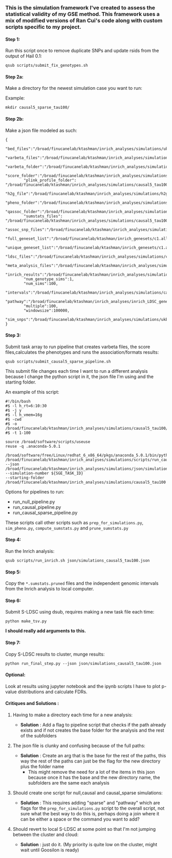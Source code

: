 ### This is the simulation framework I've created to assess the statistical validity of my GSE method. This framework uses a mix of modified versions of Ran Cui's code along with custom scripts specific to my project.


#### Step 1:

Run this script once to remove duplicate SNPs and update rsids from the output of Hail 0.1:

```qsub scripts/submit_fix_genotypes.sh```

#### Step 2a:

Make a directory for the newest simulation case you want to run:

Example:

```mkdir causal5_sparse_tau100/```

#### Step 2b:

Make a json file modeled as such:

```
{
        "bed_files":"/broad/finucanelab/ktashman/inrich_analyses/simulations/ukbb/UKB_null_50k_imputed_",
        "varbeta_files":"/broad/finucanelab/ktashman/inrich_analyses/simulations/causal5_tau100/varbeta_files_causal/UKB_null_50k_imputed_",
        "varbeta_folder":"/broad/finucanelab/ktashman/inrich_analyses/simulations/causal5_tau100/varbeta_files_causal/",
        "score_folder":"/broad/finucanelab/ktashman/inrich_analyses/simulations/causal5_tau100/score_files_causal/",
        "plink_profile_folder": "/broad/finucanelab/ktashman/inrich_analyses/simulations/causal5_tau100/plink_profile_files_causal/",
        "h2g_file":"/broad/finucanelab/ktashman/inrich_analyses/simulations/h2g_files/h2g",
        "pheno_folder":"/broad/finucanelab/ktashman/inrich_analyses/simulations/causal5_tau100/pheno_files_causal/",
        "qassoc_folder":"/broad/finucanelab/ktashman/inrich_analyses/simulations/causal5_tau100/qassoc_files_causal/",
        "sumstats_files": "/broad/finucanelab/ktashman/inrich_analyses/simulations/causal5_tau100/sumstats_files_causal/",
        "assoc_snp_files":"/broad/finucanelab/ktashman/inrich_analyses/simulations/causal5_tau100/assoc_snp_files_causal/",
        "full_geneset_list":"/broad/finucanelab/ktashman/inrich_genesets/c1.all.v3.0.entrez.msig.set",
        "unique_geneset_list":"/broad/finucanelab/ktashman/inrich_genesets/c1.all.v3.unique",
        "ldsc_files":"/broad/finucanelab/ktashman/inrich_analyses/simulations/causal5_tau100/ldsc_simulations_exclude_causal/",
        "meta_analysis_files":"/broad/finucanelab/ktashman/inrich_analyses/simulations/causal5_tau100/meta_analysis_files_causal/",
        "inrich_results":"/broad/finucanelab/ktashman/inrich_analyses/simulations/causal5_tau100/inrich_simulations_causal/",
        "num_genotype_sims":1,
        "num_sims":100,
        "intervals":"/broad/finucanelab/ktashman/inrich_analyses/simulations/causal5_tau100/intervals_causal/",
        "pathway":"/broad/finucanelab/ktashman/inrich_analyses/inrich_LDSC_genesets/inrich.c1.all.v3.0.entrez.msig.ST_IL_13_PATHWAY.GeneSet",
        "multiple":100,
        "windowsize":100000,
        "sim_snps":"/broad/finucanelab/ktashman/inrich_analyses/simulations/ukbb/sim.snps"
}
```

#### Step 3:

Submit task array to run pipeline that creates varbeta files, the score files,calculates the phenotypes and runs the association/formats results:

```qsub scripts/submit_causal5_sparse_pipeline.sh```

This submit file changes each time I want to run a different analysis because I change the python script in it, the json file I'm using and the starting folder.

An example of this script:

```
#!/bin/bash
#$ -l h_rt=6:10:30
#$ -j y
#$ -l h_vmem=16g
#$ -cwd
#$ -o /broad/finucanelab/ktashman/inrich_analyses/simulations/causal5_tau100/pipeline.log
#$ -t 1-100

source /broad/software/scripts/useuse
reuse -q .anaconda-5.0.1

/broad/software/free/Linux/redhat_6_x86_64/pkgs/anaconda_5.0.1/bin/python 
/broad/finucanelab/ktashman/inrich_analyses/simulations/scripts/run_causal_pipeline.py 
--json /broad/finucanelab/ktashman/inrich_analyses/simulations/json/simulations_causal5_tau100.json 
--simulation-number ${SGE_TASK_ID} 
--starting-folder /broad/finucanelab/ktashman/inrich_analyses/simulations/causal5_tau100
```

Options for pipelines to run:
   * run_null_pipeline.py
   * run_causal_pipeline.py
   * run_causal_sparse_pipeline.py

These scripts call other scripts such as `prep_for_simulations.py`, `sim_pheno.py`, `compute_sumstats.py` and `prune_sumstats.py`

#### Step 4: 

Run the Inrich analysis:

```qsub scripts/run_inrich.sh json/simulations_causal5_tau100.json```

#### Step 5:

Copy the `*.sumstats.pruned` files and the independent genomic intervals from the Inrich analysis to local computer.

#### Step 6:

Submit S-LDSC using dsub, requires making a new task file each time:

```python make_tsv.py```

**I should really add arguments to this.** 

#### Step 7:

Copy S-LDSC results to cluster, munge results:

```python run_final_step.py --json json/simulations_causal5_tau100.json```

#### Optional:

Look at results using jupyter notebook and the ipynb scripts I have to plot p-value distributions and calculate FDRs.

#### **Critiques and Solutions** :

1. Having to make a directory each time for a new analysis:
      * **Solution** : Add a flag to pipeline script that checks if the path already exists and if not creates the base folder for the analysis and the rest of the subfolders

2. The json file is clunky and confusing because of the full paths:
      * **Solution** : Create an arg that is the base for the rest of the paths, this way the rest of the paths can just be the flag for the new directory plus the folder name
           - This might remove the need for a lot of the items in this json because once it has the base and the new directory name, the subfolders are the same each analysis

3. Should create one script for null,causal and causal_sparse simulations:
      * **Solution** : This requires adding "sparse" and "pathway" which are flags  for the `prep_for_simulations.py` script to the overall script, not sure what the best way to do this is, perhaps doing a join where it can be either a space or the command you want to add?

4. Should revert to local S-LDSC at some point so that I'm not jumping between the cluster and cloud:
      * **Solution** : just do it. (My priority is quite low on the cluster, might wait until Goosilon is ready)
